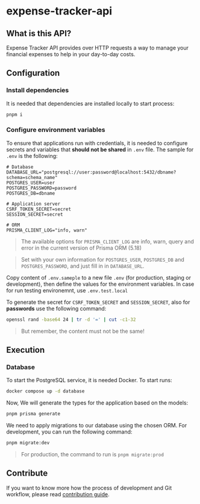 # expense-tracker-api

## What is this API?

Expense Tracker API provides over HTTP requests a way to manage your financial expenses to help in your day-to-day costs.

## Configuration

### Install dependencies

It is needed that dependencies are installed locally to start process:

```bash
pnpm i
```

### Configure environment variables

To ensure that applications run with credentials, it is needed to configure secrets and variables that **should not be shared** in `.env` file. The sample for `.env` is the following:

```env
# Database
DATABASE_URL="postgresql://user:password@localhost:5432/dbname?schema=schema_name"
POSTGRES_USER=user
POSTGRES_PASSWORD=password
POSTGRES_DB=dbname

# Application server
CSRF_TOKEN_SECRET=secret
SESSION_SECRET=secret

# ORM
PRISMA_CLIENT_LOG="info, warn"
```
> The available options for `PRISMA_CLIENT_LOG` are info, warn, query and error in the current version of Prisma ORM (5.18)

> Set with your own information for `POSTGRES_USER`, `POSTGRES_DB` and `POSTGRES_PASSWORD`, and just fill in in `DATABASE_URL`.

Copy content of `.env.sameple` to a new file `.env` (for production, staging or development), then define the values for the environment variables. In case for run testing environemnt, use `.env.test.local`

To generate the secret for `CSRF_TOKEN_SECRET` and `SESSION_SECRET`, also for **passwords** use the following command:

```bash
openssl rand -base64 24 | tr -d '=' | cut -c1-32
```

> But remember, the content must not be the same!

## Execution

### Database

To start the PostgreSQL service, it is needed Docker. To start runs:

```bash
docker compose up -d database
```

Now, We will generate the types for the application based on the models:

```bash
pnpm prisma generate
```

We need to apply migrations to our database using the chosen ORM. For development, you can run the following command:

```bash
pnpm migrate:dev
```

> For production, the command to run is `pnpm migrate:prod`

## Contribute

If you want to know more how the process of development and Git workflow, please read [contribution guide](./CONTRIBUTING.md).
